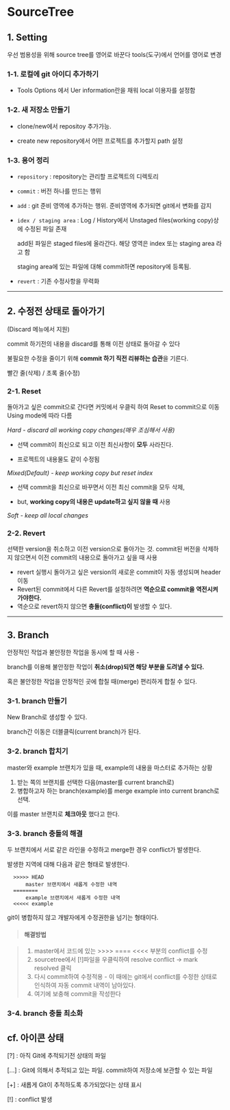 # **SourceTree**

## 1\. Setting

우선 범용성을 위해 source tree를 영어로 바꾼다 tools(도구)에서 언어를 영어로 변경

### 1-1\. 로컬에 git 아이디 추가하기

- Tools Options 에서 Uer information란을 채워 local 이용자를 설정함

### 1-2\. 새 저장소 만들기

- clone/new에서 repositoy 추가가능.

- create new repository에서 어떤 프로젝트를 추가할지 path 설정

### 1-3\. 용어 정리

- `repository` : repository는 관리할 프로젝트의 디렉토리

- `commit` : 버전 하나를 만드는 행위

- `add` : git 준비 영역에 추가하는 행위. 준비영역에 추가되면 git에서 변화를 감지

- `idex / staging area` : Log / History에서 Unstaged files(working copy)상에 수정된 파일 존재

  add된 파일은 staged files에 올라간다. 해당 영역은 index 또는 staging area 라고 함

  staging area에 있는 파일에 대해 commit하면 repository에 등록됨.
- `revert` : 기존 수정사항을 무력화

--------------------------------------------------------------------------------

## 2\. 수정전 상태로 돌아가기

(Discard 메뉴에서 지원)

commit 하기전의 내용을 discard를 통해 이전 상태로 돌아갈 수 있다

불필요한 수정을 줄이기 위해 **commit 하기 직전 리뷰하는 습관**을 기른다.

빨간 줄(삭제) / 초록 줄(수정)

### 2-1\. Reset

돌아가고 싶은 commit으로 간다면 커밋에서 우클릭 하여 Reset to commit으로 이동 Using mode에 따라 다름

_Hard - discard all working copy changes(매우 조심해서 사용)_

- 선택 commit이 최신으로 되고 이전 최신사항이 **모두** 사라진다.

- 프로젝트의 내용물도 같이 수정됨

_Mixed(Default) - keep working copy but reset index_

- 선택 commit을 최신으로 바꾸면서 이전 최신 commit을 모두 삭제,

- but, **working copy의 내용은 update하고 싶지 않을 때** 사용

_Soft - keep all local changes_

### 2-2\. Revert

선택한 version을 취소하고 이전 version으로 돌아가는 것. commit된 버전을 삭제하지 않으면서 이전 commit의 내용으로 돌아가고 싶을 때 사용

- revert 실행시 돌아가고 싶은 version의 새로운 commit이 자동 생성되며 header 이동
- Revert된 commit에서 다른 Revert를 설정하려면 **역순으로 commit을 역전시켜 가야한다.**
- 역순으로 revert하지 않으면 **충돌(conflict)이** 발생할 수 있다.

--------------------------------------------------------------------------------

## 3\. Branch

안정적인 작업과 불안정한 작업을 동시에 할 때 사용 -

branch를 이용해 불안정한 작업이 **취소(drop)되면 해당 부분을 도려낼 수 있다.**

혹은 불안정한 작업을 안정적인 곳에 합칠 때(merge) 편리하게 합칠 수 있다.

### 3-1\. branch 만들기

New Branch로 생성할 수 있다.

branch간 이동은 더블클릭(current branch)가 된다.

### 3-2\. branch 합치기

master와 example 브랜치가 있을 때, example의 내용을 마스터로 추가하는 상황

1. 받는 쪽의 브랜치를 선택한 다음(master를 current branch로)
2. 병합하고자 하는 branch(example)를 merge example into current branch로 선택.

  이를 master 브랜치로 **체크아웃** 했다고 한다.

### 3-3\. branch 충돌의 해결

두 브랜치에서 서로 같은 라인을 수정하고 merge한 경우 conflict가 발생한다.

발생한 지역에 대해 다음과 같은 형태로 발생한다.

```
  >>>>> HEAD
      master 브랜치에서 새롭게 수정한 내역
  ========
      example 브랜치에서 새롭게 수정한 내역
  <<<<< example
```

git이 병합하지 않고 개발자에게 수정권한을 넘기는 형태이다.

> #### 해결방법

> 1. master에서 코드에 있는 >>>> ==== \<\<\<< 부분의 conflict를 수정
> 2. sourcetree에서 [!]파일을 우클릭하여 resolve conflict -> mark resolved 클릭
> 3. 다시 commit하여 수정적용 - 이 때에는 git에서 conflict를 수정한 상태로 인식하여 자동 commit 내역이 남아있다.
> 4. 여기에 보충해 commit을 작성한다

### 3-4\. branch 충돌 최소화

## cf. 아이콘 상태

[?] : 아직 Git에 추적되기전 상태의 파일

[...] : Git에 의해서 추적되고 있는 파일. commit하여 저장소에 보관할 수 있는 파일

[+] : 새롭게 Git이 추적하도록 추가되었다는 상태 표시

[!] : conflict 발생
